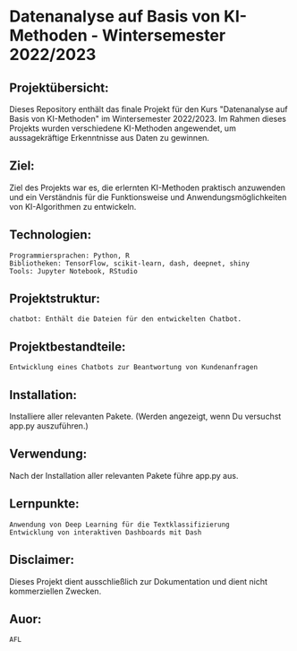 # Datenanalyse auf Basis von KI-Methoden - Wintersemester 2022/2023

## Projektübersicht:

Dieses Repository enthält das finale Projekt für den Kurs "Datenanalyse auf Basis von KI-Methoden" im Wintersemester 2022/2023. Im Rahmen dieses Projekts wurden verschiedene KI-Methoden angewendet, um aussagekräftige Erkenntnisse aus Daten zu gewinnen.

## Ziel:

Ziel des Projekts war es, die erlernten KI-Methoden praktisch anzuwenden und ein Verständnis für die Funktionsweise und Anwendungsmöglichkeiten von KI-Algorithmen zu entwickeln.

## Technologien:

    Programmiersprachen: Python, R
    Bibliotheken: TensorFlow, scikit-learn, dash, deepnet, shiny 
    Tools: Jupyter Notebook, RStudio 
    
## Projektstruktur:

    chatbot: Enthält die Dateien für den entwickelten Chatbot.

## Projektbestandteile:

    Entwicklung eines Chatbots zur Beantwortung von Kundenanfragen

## Installation:

Installiere aller relevanten Pakete. (Werden angezeigt, wenn Du versuchst app.py auszuführen.)

## Verwendung:

Nach der Installation aller relevanten Pakete führe app.py aus. 

## Lernpunkte:

    Anwendung von Deep Learning für die Textklassifizierung
    Entwicklung von interaktiven Dashboards mit Dash

## Disclaimer:

Dieses Projekt dient ausschließlich zur Dokumentation und dient nicht kommerziellen Zwecken.

## Auor: 
    AFL
